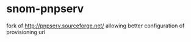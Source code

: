 # snom-pnpserv
fork of http://pnpserv.sourceforge.net/ allowing better configuration of provisioning url
